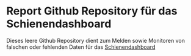 # Report Github Repository für das Schienendashboard
Dieses leere Github Repository dient zum Melden sowie Monitoren von falschen oder fehlenden Daten für das [Schienendashboard](https://d-b.schienengruen.de/)
